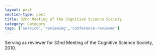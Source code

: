 ```yaml
---
layout: post
section-type: post
title: 32nd Meeting of the Cognitive Science Society.
category: Category
tags: ['service','reviewing','conference-reviewer']
---
```

Serving as reviewer for 32nd Meeting of the Cognitive Science Society, 2010.

